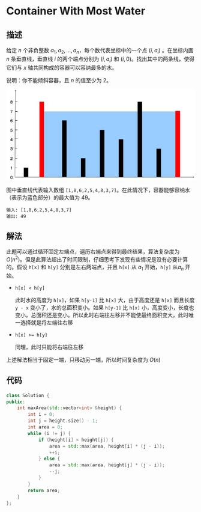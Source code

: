 # Container With Most Water

## 描述

给定 $n$ 个非负整数 $a_1, a_2, ..., a_n$，每个数代表坐标中的一个点 $(i, a_i)$ 。在坐标内画 $n$ 条垂直线，垂直线 $i$ 的两个端点分别为 $(i, a_i)$ 和 $(i, 0)$。找出其中的两条线，使得它们与 $x$ 轴共同构成的容器可以容纳最多的水。

说明：你不能倾斜容器，且 $n$ 的值至少为 $2$。

![alt text](/images/question_11.jpg)

图中垂直线代表输入数组 `[1,8,6,2,5,4,8,3,7]`。在此情况下，容器能够容纳水（表示为蓝色部分）的最大值为 49。

```
输入: [1,8,6,2,5,4,8,3,7]
输出: 49
```

## 解法

此题可以通过循环固定左端点，遍历右端点来得到最终结果，算法复杂度为 $O(n^2)$。但是此算法超出了时间限制，仔细思考下发现有些情况是没有必要计算的。假设 `h[x]` 和 `h[y]` 分别是左右两端点，并且 `h[x]` 从 $a_1$ 开始，`h[y]` 从$a_n$ 开始。

- `h[x] < h[y]`

  此时水的高度为 `h[x]`，如果 `h[y-1]` 比 `h[x]` 大，由于高度还是 `h[x]` 而且长度 `y - x` 变小了，水的总面积变小。如果 `h[y-1]` 比 `h[x]` 小，高度变小，长度也变小，总面积还是变小。所以此时右端往左移并不能使最终面积变大，此时唯一选择就是将左端往右移

- `h[x] >= h[y]`

  同理，此时只能将右端往左移

上述解法相当于固定一端，只移动另一端，所以时间复杂度为 $O(n)$

## 代码

```cpp
class Solution {
public:
    int maxArea(std::vector<int> &height) {
        int i = 0;
        int j = height.size() - 1;
        int area = 0;
        while (i != j) {
            if (height[i] < height[j]) {
                area = std::max(area, height[i] * (j - i));
                ++i;
            } else {
                area = std::max(area, height[j] * (j - i));
                --j;
            }
        }
        return area;
    }
};
```

